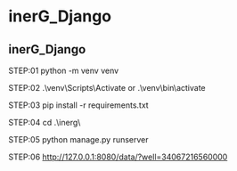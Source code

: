 # inerG_Django
inerG_Django
-----------

STEP:01 python -m venv venv

STEP:02 .\venv\Scripts\Activate or .\venv\bin\activate

STEP:03 pip install -r requirements.txt

STEP:04 cd .\inerg\

STEP:05  python manage.py runserver

STEP:06  http://127.0.0.1:8080/data/?well=34067216560000
